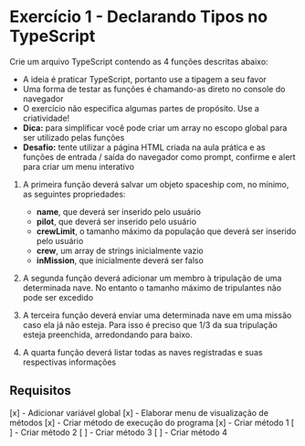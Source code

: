 # Exercício 1 - Declarando Tipos no TypeScript

Crie um arquivo TypeScript contendo as 4 funções descritas abaixo:

- A ideia é praticar TypeScript, portanto use a tipagem a seu favor
- Uma forma de testar as funções é chamando-as direto no console do navegador
- O exercício não especifica algumas partes de propósito. Use a criatividade!
- **Dica:** para simplificar você pode criar um array no escopo global para ser utilizado pelas funções
- **Desafio:** tente utilizar a página HTML criada na aula prática e as funções de entrada / saída do navegador como prompt, confirme e alert para criar um menu interativo

1. A primeira função deverá salvar um objeto spaceship com, no mínimo, as seguintes propriedades:
    - **name**, que deverá ser inserido pelo usuário
    - **pilot**, que deverá ser inserido pelo usuário
    - **crewLimit**, o tamanho máximo da população que deverá ser inserido pelo usuário
    - **crew**, um array de strings inicialmente vazio
    - **inMission**, que inicialmente deverá ser falso

2. A segunda função deverá adicionar um membro à tripulação de uma determinada nave. 
No entanto o tamanho máximo de tripulantes não pode ser excedido

3. A terceira função deverá enviar uma determinada nave em uma missão caso ela já não esteja. 
Para isso é preciso que 1/3 da sua tripulação esteja preenchida, arredondando para baixo.

4. A quarta função deverá listar todas as naves registradas e suas respectivas informações

## Requisitos

[x] - Adicionar variável global
[x] - Elaborar menu de visualização de métodos
[x] - Criar método de execução do programa
[x] - Criar método 1
[ ] - Criar método 2
[ ] - Criar método 3
[ ] - Criar método 4